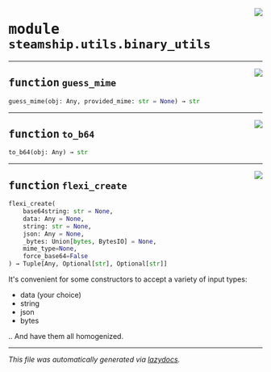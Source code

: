 <!-- markdownlint-disable -->

<a href="https://github.com/steamship-core/python-client/tree/main/src/steamship/utils/binary_utils.py#L0"><img align="right" style="float:right;" src="https://img.shields.io/badge/-source-cccccc?style=flat-square"></a>

# <kbd>module</kbd> `steamship.utils.binary_utils`





---

<a href="https://github.com/steamship-core/python-client/tree/main/src/steamship/utils/binary_utils.py#L14"><img align="right" style="float:right;" src="https://img.shields.io/badge/-source-cccccc?style=flat-square"></a>

## <kbd>function</kbd> `guess_mime`

```python
guess_mime(obj: Any, provided_mime: str = None) → str
```






---

<a href="https://github.com/steamship-core/python-client/tree/main/src/steamship/utils/binary_utils.py#L22"><img align="right" style="float:right;" src="https://img.shields.io/badge/-source-cccccc?style=flat-square"></a>

## <kbd>function</kbd> `to_b64`

```python
to_b64(obj: Any) → str
```






---

<a href="https://github.com/steamship-core/python-client/tree/main/src/steamship/utils/binary_utils.py#L33"><img align="right" style="float:right;" src="https://img.shields.io/badge/-source-cccccc?style=flat-square"></a>

## <kbd>function</kbd> `flexi_create`

```python
flexi_create(
    base64string: str = None,
    data: Any = None,
    string: str = None,
    json: Any = None,
    _bytes: Union[bytes, BytesIO] = None,
    mime_type=None,
    force_base64=False
) → Tuple[Any, Optional[str], Optional[str]]
```

It's convenient for some constructors to accept a variety of input types: 
- data (your choice) 
- string 
- json 
- bytes 

.. And have them all homogenized. 




---

_This file was automatically generated via [lazydocs](https://github.com/ml-tooling/lazydocs)._
